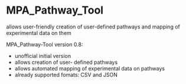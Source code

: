# MPA_Pathway_Tool
allows user-friendly creation of user-defined pathways and mapping of experimental data on them

MPA_Pathway-Tool version 0.8:
  - unofficial initial version
  - allows creation of user- defined pathways
  - allows automated mapping of experimental data on pathways
  - already supported fomats: CSV and JSON
